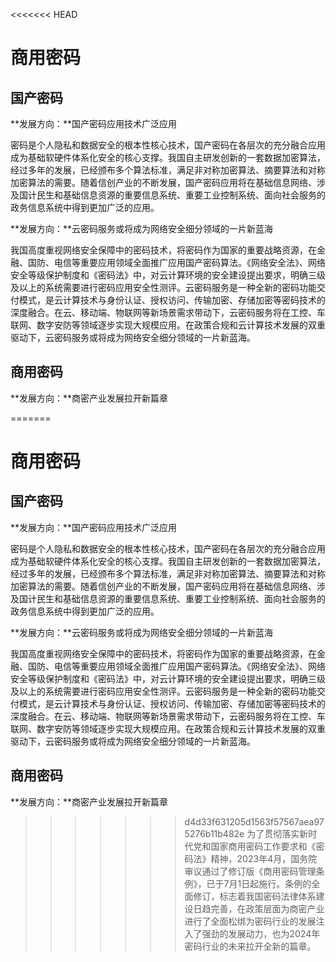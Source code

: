 <<<<<<< HEAD
# 商用密码

## 国产密码

**发展方向：**国产密码应用技术广泛应用

​		密码是个人隐私和数据安全的根本性核心技术，国产密码在各层次的充分融合应用成为基础软硬件体系化安全的核心支撑。我国自主研发创新的一套数据加密算法，经过多年的发展，已经颁布多个算法标准，满足非对称加密算法、摘要算法和对称加密算法的需要。随着信创产业的不断发展，国产密码应用将在基础信息网络、涉及国计民生和基础信息资源的重要信息系统、重要工业控制系统、面向社会服务的政务信息系统中得到更加广泛的应用。



**发展方向：**云密码服务或将成为网络安全细分领域的一片新蓝海

​		我国高度重视网络安全保障中的密码技术，将密码作为国家的重要战略资源，在金融、国防、电信等重要应用领域全面推广应用国产密码算法。《网络安全法》、网络安全等级保护制度和《密码法》中，对云计算环境的安全建设提出要求，明确三级及以上的系统需要进行密码应用安全性测评。云密码服务是一种全新的密码功能交付模式，是云计算技术与身份认证、授权访问、传输加密、存储加密等密码技术的深度融合。在云、移动端、物联网等新场景需求带动下，云密码服务将在工控、车联网、数字安防等领域逐步实现大规模应用。在政策合规和云计算技术发展的双重驱动下，云密码服务或将成为网络安全细分领域的一片新蓝海。



## 商用密码

**发展方向：**商密产业发展拉开新篇章

=======
# 商用密码

## 国产密码

**发展方向：**国产密码应用技术广泛应用

​		密码是个人隐私和数据安全的根本性核心技术，国产密码在各层次的充分融合应用成为基础软硬件体系化安全的核心支撑。我国自主研发创新的一套数据加密算法，经过多年的发展，已经颁布多个算法标准，满足非对称加密算法、摘要算法和对称加密算法的需要。随着信创产业的不断发展，国产密码应用将在基础信息网络、涉及国计民生和基础信息资源的重要信息系统、重要工业控制系统、面向社会服务的政务信息系统中得到更加广泛的应用。



**发展方向：**云密码服务或将成为网络安全细分领域的一片新蓝海

​		我国高度重视网络安全保障中的密码技术，将密码作为国家的重要战略资源，在金融、国防、电信等重要应用领域全面推广应用国产密码算法。《网络安全法》、网络安全等级保护制度和《密码法》中，对云计算环境的安全建设提出要求，明确三级及以上的系统需要进行密码应用安全性测评。云密码服务是一种全新的密码功能交付模式，是云计算技术与身份认证、授权访问、传输加密、存储加密等密码技术的深度融合。在云、移动端、物联网等新场景需求带动下，云密码服务将在工控、车联网、数字安防等领域逐步实现大规模应用。在政策合规和云计算技术发展的双重驱动下，云密码服务或将成为网络安全细分领域的一片新蓝海。



## 商用密码

**发展方向：**商密产业发展拉开新篇章

>>>>>>> d4d33f631205d1563f57567aea975276b11b482e
​		为了贯彻落实新时代党和国家商用密码工作要求和《密码法》精神，2023年4月，国务院审议通过了修订版《商用密码管理条例》，已于7月1日起施行。条例的全面修订，标志着我国密码法律体系建设日趋完善，在政策层面为商密产业进行了全面松绑为密码行业的发展注入了强劲的发展动力，也为2024年密码行业的未来拉开全新的篇章。